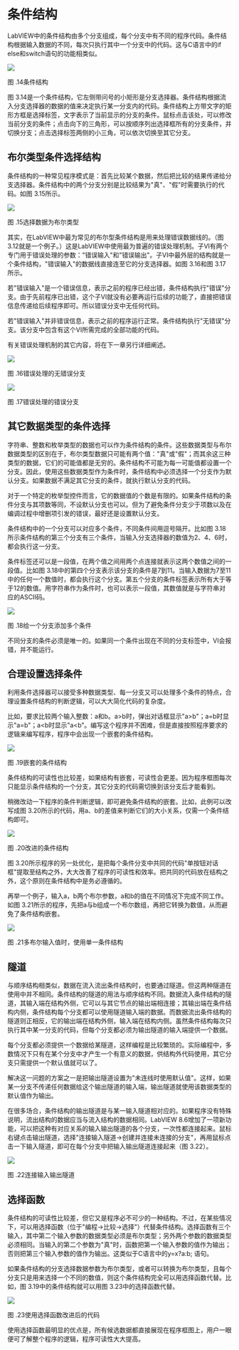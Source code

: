 # 条件结构

LabVIEW中的条件结构由多个分支组成，每个分支中有不同的程序代码。条件结构根据输入数据的不同，每次只执行其中一个分支中的代码。这与C语言中的if
else和switch语句的功能相类似。

![](images/image173.png)

图 .14条件结构

图
3.14是一个条件结构，它左侧带问号的小矩形是分支选择器。条件结构根据流入分支选择器的数据的值来决定执行某一分支内的代码。条件结构上方带文字的矩形方框是选择标签，文字表示了当前显示的分支的条件。鼠标点击该处，可以修改当前分支的条件；点击向下的三角形，可以按顺序列出选择框所有的分支条件，并切换分支；点击选择标签两侧的小三角，可以依次切换至其它分支。

## 布尔类型条件选择结构

条件结构的一种常见程序模式是：首先比较某个数据，然后把比较的结果传递给分支选择器。条件结构中的两个分支分别是比较结果为"真"、"假"时需要执行的代码。如图
3.15所示。

![](images/image174.png)

图 .15选择数据为布尔类型

其实，在LabVIEW中最为常见的布尔型条件结构是用来处理错误数据线的。（图
3.12就是一个例子。）这是LabVIEW中使用最为普遍的错误处理机制。子VI有两个专门用于错误处理的参数："错误输入"和"错误输出"。子VI中最外层的结构就是一个条件结构，"错误输入"的数据线直接连至它的分支选择器。如图
3.16和图 3.17所示。

若"错误输入"是一个错误信息，表示之前的程序已经出错，条件结构执行"错误"分支。由于先前程序已出错，这个子VI就没有必要再运行后续的功能了，直接把错误信息传递给后续程序即可。所以错误分支中无任何代码。

若"错误输入"并非错误信息，表示之前的程序运行正常。条件结构执行"无错误"分支。该分支中包含有这个VI所需完成的全部功能的代码。

有关错误处理机制的其它内容，将在下一章另行详细阐述。

![](images/image175.png)

图 .16错误处理的无错误分支

![](images/image176.png)

图 .17错误处理的错误分支

## 其它数据类型的条件选择

字符串、整数和枚举类型的数据也可以作为条件结构的条件。这些数据类型与布尔数据类型的区别在于，布尔类型数据只可能有两个值："真"或"假"；而其余这三种类型的数据，它们的可能值都是无穷的。条件结构不可能为每一可能值都设置一个分支。因此，使用这些数据类型作为条件时，条件结构中必须选择一个分支作为默认分支。如果数据不满足其它分支的条件，就执行默认分支的代码。

对于一个特定的枚举型控件而言，它的数据值的个数是有限的。如果条件结构的条件分支与其项数等同，不设默认分支也可以。但为了避免条件分支少于项数以及在编调过程中增删项引发的错误，最好还是设置默认分支。

条件结构中的一个分支可以对应多个条件，不同条件间用逗号隔开。比如图
3.18所示条件结构的第三个分支有三个条件，当输入分支选择器的数值为2、4、6时，都会执行这一分支。

条件标签还可以是一段值，在两个值之间用两个点连接就表示这两个数值之间的一段值。比如图
3.18中的第四个分支表示该分支的条件是7到11。当输入数据为7至11中的任何一个数值时，都会执行这个分支。第五个分支的条件标签表示所有大于等于12的数值。用字符串作为条件时，也可以表示一段值，其数值就是与字符串对应的ASCII码。

![](images/image177.png)

图 .18给一个分支添加多个条件

不同分支的条件必须是唯一的。如果同一个条件出现在不同的分支标签中，VI会报错，并不能运行。

## 合理设置选择条件

利用条件选择器可以接受多种数据类型、每一分支又可以处理多个条件的特点，合理设置条件结构的判断逻辑，可以大大简化代码的复杂度。

比如，要求比较两个输入整数：a和b。a>b时，弹出对话框显示"a>b"；a=b时显示"a=b"；a\<b时显示"a\<b"。编写这个程序并不困难，但是直接按照程序要求的逻辑来编写程序，程序中会出现一个嵌套的条件结构。

![](images/image178.png)

图 .19嵌套的条件结构

条件结构的可读性也比较差，如果结构有嵌套，可读性会更差。因为程序框图每次只能显示条件结构的一个分支，其它分支的代码需切换到该分支后才能看到。

稍微改动一下程序的条件判断逻辑，即可避免条件结构的嵌套。比如，此例可以改写成图
3.20所示的代码，用a、b的差值来判断它们的大小关系，仅需一个条件结构即可。

![](images/image179.png)

图 .20改进的条件结构

图
3.20所示程序的另一处优化，是把每个条件分支中共同的代码"单按钮对话框"提取至结构之外，大大改善了程序的可读性和效率。把共同的代码放在结构之外，这个原则在条件结构中是务必遵循的。

再举一个例子，输入a，b两个布尔参数，a和b的值在不同情况下完成不同工作。如图
3.21所示的程序，先把a与b组成一个布尔数组，再把它转换为数值，从而避免了条件结构嵌套。

![](images/image180.png)

图 .21多布尔输入值时，使用单一条件结构

## 隧道

与顺序结构相类似，数据在流入流出条件结构时，也要通过隧道。但这两种隧道在使用中并不相同。条件结构的隧道的用法与顺序结构不同。数据流入条件结构的隧道，其输入端在结构外侧，它可以与其它节点的输出端相连接；其输出端在条件结构内侧，条件结构每个分支都可以使用隧道输入端的数据。而数据流出条件结构的隧道则正相反，它的输出端在结构外侧，输入端在结构内侧。虽然条件结构每次只执行其中某一分支的代码，但每个分支都必须为输出隧道的输入端提供一个数据。

每个分支都必须提供一个数据给某隧道，这样编程是比较繁琐的。实际编程中，多数情况下只有在某个分支中才产生一个有意义的数据，供结构外代码使用，其它分支只需提供一个默认值就可以了。

解决这一问题的方案之一是把输出隧道设置为"未连线时使用默认值"。这样，如果某一分支不传递任何数据给这个输出隧道的输入端，输出隧道就使用该数据类型的默认值作为输出。

在很多场合，条件结构的输出隧道是与某一输入隧道相对应的。如果程序没有特殊说明，流出结构的数据应当与流入结构的数据相同。LabVIEW
8.6增加了一项新功能，可以把这种有对应关系的输入输出隧道的各个分支，一次性都连接起来。鼠标右键点击输出隧道，选择"连接输入隧道-\>创建并连接未连接的分支"，再用鼠标点击一下输入隧道，即可在每个分支中把输入输出隧道连接起来（图 3.22）。

![](images/image181.png)

图 .22连接输入输出隧道

## 选择函数

条件结构的可读性比较差，但它又是程序必不可少的一种结构。不过，在某些情况下，可以用选择函数（位于"编程-\>比较-\>选择"）代替条件结构。选择函数有三个输入，其中第二个输入参数的数据类型必须是布尔类型；另外两个参数的数据类型必须相同。当输入的第二个参数为"真"时，函数把第一个输入参数的值作为输出；否则把第三个输入参数的值作为输出。这类似于C语言中的y=x?a:b;
语句。

如果条件结构的分支选择数据参数为布尔类型，或者可以转换为布尔类型，且每个分支只是用来选择一个不同的数值，则这个条件结构完全可以用选择函数代替。比如，图
3.19中的条件结构就可以用图 3.23中的选择函数代替。

![](images/image182.png)

图 .23使用选择函数改进后的代码

使用选择函数最明显的优点是，所有候选数据都直接展现在程序框图上，用户一眼便可了解整个程序的逻辑，程序可读性大大提高。
